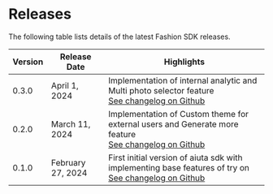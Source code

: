 # Releases

The following table lists details of the latest Fashion SDK releases.

| Version | Release Date      | Highlights                                                                                                                                                               |
|---------|-------------------|--------------------------------------------------------------------------------------------------------------------------------------------------------------------------|
| 0.3.0   | April 1, 2024     | Implementation of internal analytic and Multi photo selector feature<br/> [See changelog on Github](https://github.com/aiuta-com/android-sdk/releases/tag/0.3.0)         |
| 0.2.0   | March 11, 2024    | Implementation of Custom theme for external users and Generate more feature<br/> [See changelog on Github](https://github.com/aiuta-com/android-sdk/releases/tag/0.2.0)  |
| 0.1.0   | February 27, 2024 | First initial version of aiuta sdk with implementing base features of try on<br/> [See changelog on Github](https://github.com/aiuta-com/android-sdk/releases/tag/0.1.0) |


